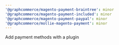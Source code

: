 ```yaml
---
'@graphcommerce/magento-payment-braintree': minor
'@graphcommerce/magento-payment-included': minor
'@graphcommerce/magento-payment-paypal': minor
'@graphcommerce/mollie-magento-payment': minor
---
```


Add payment methods with a plugin
